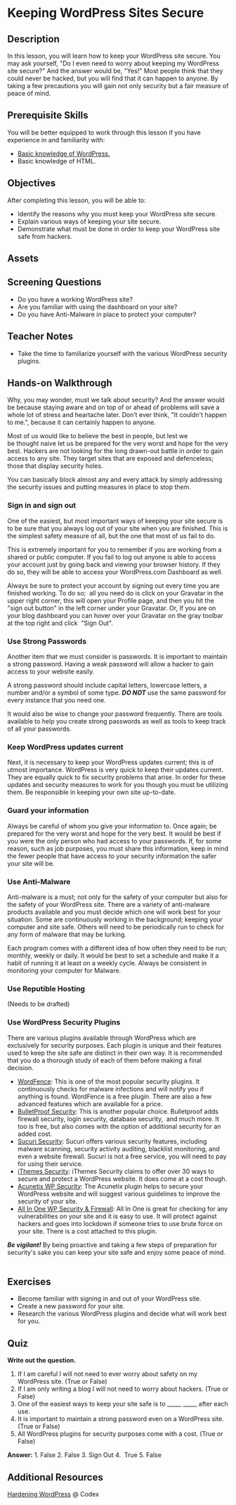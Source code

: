 # Keeping WordPress Sites Secure

## Description

In this lesson, you will learn how to keep your WordPress site secure. You may ask yourself, "Do I even need to worry about keeping my WordPress site secure?" And the answer would be, "Yes!" Most people think that they could never be hacked, but you will find that it can happen to anyone. By taking a few precautions you will gain not only security but a fair measure of peace of mind.

## Prerequisite Skills

You will be better equipped to work through this lesson if you have experience in and familiarity with:

*   [Basic knowledge of WordPress.](https://make.wordpress.org/training/handbook/user-lessons/basic-wordpress-concepts/)
*   Basic knowledge of HTML.

## Objectives

After completing this lesson, you will be able to:

*   Identify the reasons why you must keep your WordPress site secure.
*   Explain various ways of keeping your site secure.
*   Demonstrate what must be done in order to keep your WordPress site safe from hackers.

## Assets

## Screening Questions

*   Do you have a working WordPress site?
*   Are you familiar with using the dashboard on your site?
*   Do you have Anti-Malware in place to protect your computer?

## Teacher Notes

*   Take the time to familiarize yourself with the various WordPress security plugins.

## Hands-on Walkthrough

Why, you may wonder, must we talk about security? And the answer would be because staying aware and on top of or ahead of problems will save a whole lot of stress and heartache later. Don’t ever think, "It couldn't happen to me.", because it can certainly happen to anyone.

Most of us would like to believe the best in people, but lest we be thought naive let us be prepared for the very worst and hope for the very best. Hackers are not looking for the long drawn-out battle in order to gain access to any site. They target sites that are exposed and defenceless; those that display security holes. 

You can basically block almost any and every attack by simply addressing the security issues and putting measures in place to stop them. 

### Sign in and sign out

One of the easiest, but most important ways of keeping your site secure is to be sure that you always log out of your site when you are finished. This is the simplest safety measure of all, but the one that most of us fail to do. 

This is extremely important for you to remember if you are working from a shared or public computer. If you fail to log out anyone is able to access your account just by going back and viewing your browser history. If they do so, they will be able to access your WordPress.com Dashboard as well. 

Always be sure to protect your account by signing out every time you are finished working. To do so;  all you need do is click on your Gravatar in the upper right corner, this will open your Profile page, and then you hit the "sign out button" in the left corner under your Gravatar. Or, If you are on your blog dashboard you can hover over your Gravatar on the gray toolbar at the top right and click  "Sign Out". 

### Use Strong Passwords

Another item that we must consider is passwords. It is important to maintain a strong password. Having a weak password will allow a hacker to gain access to your website easily. 

A strong password should include capital letters, lowercase letters, a number and/or a symbol of some type. _**DO NOT**_ use the same password for every instance that you need one.  

It would also be wise to change your password frequently. There are tools available to help you create strong passwords as well as tools to keep track of all your passwords. 

### Keep WordPress updates current

Next, it is necessary to keep your WordPress updates current; this is of utmost importance. WordPress is very quick to keep their updates current. They are equally quick to fix security problems that arise. In order for these updates and security measures to work for you though you must be utilizing them. Be responsible in keeping your own site up-to-date. 

### Guard your information

Always be careful of whom you give your information to. Once again; be prepared for the very worst and hope for the very best. It would be best if you were the only person who had access to your passwords. If, for some reason, such as job purposes, you must share this information, keep in mind the fewer people that have access to your security information the safer your site will be.

### Use Anti-Malware

Anti-malware is a must; not only for the safety of your computer but also for the safety of your WordPress site. There are a variety of anti-malware products available and you must decide which one will work best for your situation. Some are continuously working in the background; keeping your computer and site safe. Others will need to be periodically run to check for any form of malware that may be lurking. 

Each program comes with a different idea of how often they need to be run; monthly, weekly or daily. It would be best to set a schedule and make it a habit of running it at least on a weekly cycle. Always be consistent in monitoring your computer for Malware.

### Use Reputible Hosting

(Needs to be drafted)

### Use WordPress Security Plugins

There are various plugins available through WordPress which are exclusively for security purposes. Each plugin is unique and their features used to keep the site safe are distinct in their own way. It is recommended that you do a thorough study of each of them before making a final decision.

*   [WordFence](https://wordpress.org/plugins/wordfence): This is one of the most popular security plugins. It continuously checks for malware infections and will notify you if anything is found. WordFence is a free plugin. There are also a few advanced features which are available for a price.
*   [BulletProof Security](https://wordpress.org/plugins/bulletproof-security/): This is another popular choice. Bulletproof adds firewall security, login security, database security,  and much more. It too is free, but also comes with the option of additional security for an added cost.
*   [Sucuri Security](https://wordpress.org/plugins/sucuri-scanner/): Sucuri offers various security features, including malware scanning, security activity auditing, blacklist monitoring, and even a website firewall. Sucuri is not a free service, you will need to pay for using their service.
*   [iThemes Security](https://wordpress.org/plugins/better-wp-security/): iThemes Security claims to offer over 30 ways to secure and protect a WordPress website. It does come at a cost though.
*   [Acunetix WP Security](https://wordpress.org/plugins/wp-security-scan/): The Acunetix plugin helps to secure your WordPress website and will suggest various guidelines to improve the security of your site.
*   [All In One WP Security & Firewall](https://wordpress.org/plugins/all-in-one-wp-security-and-firewall/): All In One is great for checking for any vulnerabilities on your site and it is easy to use. It will protect against hackers and goes into lockdown if someone tries to use brute force on your site. There is a cost attached to this plugin.

_**Be vigilant!**_ By being proactive and taking a few steps of preparation for security's sake you can keep your site safe and enjoy some peace of mind.    

## Exercises

*   Become familiar with signing in and out of your WordPress site.
*   Create a new password for your site.
*   Research the various WordPress plugins and decide what will work best for you.

## Quiz

**Write out the question.**

1.  If I am careful I will not need to ever worry about safety on my WordPress site. (True or False)
2.  If I am only writing a blog I will not need to worry about hackers. (True or False)
3.  One of the easiest ways to keep your site safe is to _____ _____ after each use.
4.  It is important to maintain a strong password even on a WordPress site. (True or False)
5.  All WordPress plugins for security purposes come with a cost. (True or False)

**Answer:** 1\. False 2\. False 3\. Sign Out 4.  True 5\. False  

## Additional Resources

[Hardening WordPress](https://codex.wordpress.org/Hardening_WordPress) @ Codex
